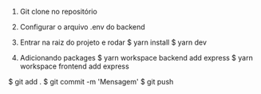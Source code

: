 1) Git clone no repositório

2) Configurar o arquivo .env do backend

3) Entrar na raiz do projeto e rodar
$ yarn install
$ yarn dev

4) Adicionando packages
$ yarn workspace backend add express
$ yarn workspace frontend add express


$ git add .
$ git commit -m 'Mensagem'
$ git push
